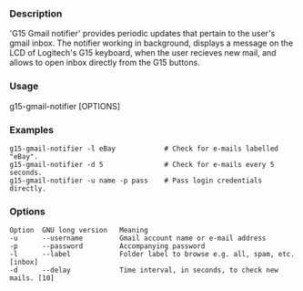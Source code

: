 ### Description

'G15 Gmail notifier' provides periodic updates that pertain to the user's gmail inbox. The notifier working in background, displays a message on the LCD of Logitech's G15 keyboard, when the user recieves new mail, and allows to open inbox directly from the G15 buttons.

### Usage

g15-gmail-notifier [OPTIONS]

### Examples

    g15-gmail-notifier -l eBay            # Check for e-mails labelled "eBay".
    g15-gmail-notifier -d 5               # Check for e-mails every 5 seconds.
    g15-gmail-notifier -u name -p pass    # Pass login credentials directly.

### Options

    Option  GNU long version   Meaning
    -u      --username         Gmail account name or e-mail address
    -p      --password         Accompanying password
    -l      --label            Folder label to browse e.g. all, spam, etc. [inbox]
    -d      --delay            Time interval, in seconds, to check new mails. [10]
